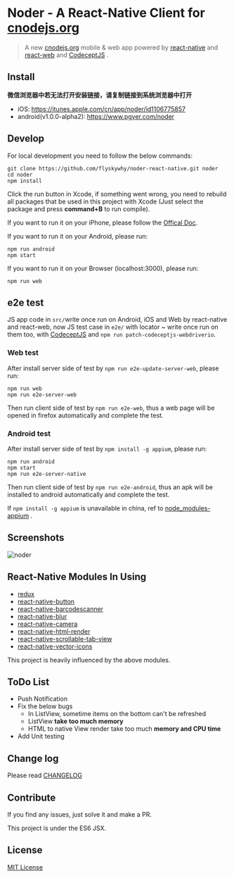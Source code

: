 # Noder - A React-Native Client for [cnodejs.org](http://cnodejs.org)

> A new [cnodejs.org](http://cnodejs.org) mobile & web app powered by [react-native](http://facebook.github.io/react-native/) and [react-web](https://github.com/flyskywhy/react-web) and [CodeceptJS](https://github.com/Codeception/CodeceptJS) .


## Install

**微信浏览器中若无法打开安装链接，请复制链接到系统浏览器中打开**

* iOS: https://itunes.apple.com/cn/app/noder/id1106775857
* android(v1.0.0-alpha2): https://www.pgyer.com/noder

## Develop

For local development you need to follow the below commands:

```
git clone https://github.com/flyskywhy/noder-react-native.git noder
cd noder
npm install
```


Click the run button in Xcode, if something went wrong, you need to rebuild all packages that be used in this project with Xcode (Just select the package and press **command+B** to run compile).

If you want to run it on your iPhone, please follow the [Offical Doc](http://facebook.github.io/react-native/docs/runningondevice.html#content).

If you want to run it on your Android, please run:
```
npm run android
npm start
```

If you want to run it on your Browser (localhost:3000), please run:
```
npm run web
```


## e2e test
JS app code in `src/`write once run on Android, iOS and Web by react-native and react-web, now JS test case in `e2e/` with locator ~ write once run on them too, with [CodeceptJS](https://github.com/Codeception/CodeceptJS) and `npm run patch-codeceptjs-webdriverio`.
### Web test
After install server side of test by `npm run e2e-update-server-web`, please run:
```
npm run web
npm run e2e-server-web
```
Then run client side of test by `npm run e2e-web`, thus a web page will be opened in firefox automatically and complete the test.

### Android test
After install server side of test by `npm install -g appium`, please run:
```
npm run android
npm start
npm run e2e-server-native
```
Then run client side of test by `npm run e2e-android`, thus an apk will be installed to android automatically and complete the test.

If `npm install -g appium` is unavailable in china, ref to [node_modules-appium](https://github.com/flyskywhy/node_modules-appium) .


## Screenshots

![noder](http://7lrzfj.com1.z0.glb.clouddn.com/soliurynoder-v1.0.0.gif)


## React-Native Modules In Using

* [redux](https://github.com/gaearon/redux)
* [react-native-button](https://github.com/ide/react-native-button)
* [react-native-barcodescanner](https://github.com/ideacreation/react-native-barcodescanner)
* [react-native-blur](https://github.com/react-native-fellowship/react-native-blur)
* [react-native-camera](https://github.com/lwansbrough/react-native-camera)
* [react-native-html-render](https://github.com/soliury/react-native-html-render)
* [react-native-scrollable-tab-view](https://github.com/brentvatne/react-native-scrollable-tab-view)
* [react-native-vector-icons](https://github.com/oblador/react-native-vector-icons)

This project is heavily influenced by the above modules.

## ToDo List

* Push Notification
* Fix the below bugs
  * In ListView, sometime items on the bottom can't be refreshed
  * ListView **take too much memory**
  * HTML to native View render take too much **memory and CPU time**
* Add Unit testing

## Change log

Please read [CHANGELOG](https://github.com/soliury/noder-react-native/releases)

## Contribute

If you find any issues, just solve it and make a PR.

This project is under the ES6 JSX.

## License

[MIT License](http://en.wikipedia.org/wiki/MIT_License)
